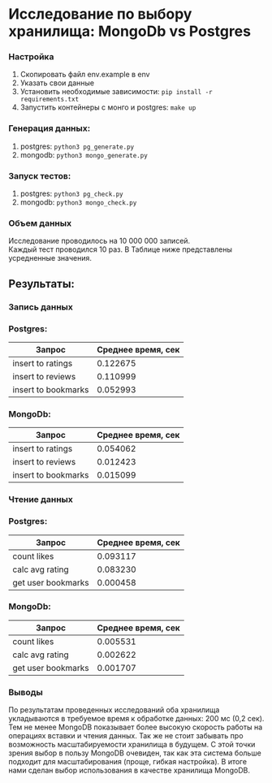 # Исследование по выбору хранилища: MongoDb vs Postgres
 
### Настройка
 1) Скопировать файл env.example в env
 2) Указать свои данные
 3) Установить необходимые зависимости:
 ```pip install -r requirements.txt```
 4) Запустить контейнеры с монго и postgres:
 ```make up```

### Генерация данных:
 1) postgres: ```python3 pg_generate.py```
 2) mongodb: ```python3 mongo_generate.py```

### Запуск тестов:
 1) postgres: ```python3 pg_check.py```
 2) mongodb: ```python3 mongo_check.py```

### Объем данных
Исследование проводилось на 10 000 000 записей.<br>
Каждый тест проводился 10 раз. В Таблице ниже представлены усредненные значения.

## Результаты:

### Запись данных

###  Postgres:
| Запрос              | Среднее время, сек |
|---------------------|--------------------|
| insert to ratings   | 0.122675           |
| insert to reviews   | 0.110999           |
| insert to bookmarks | 0.052993           |

###  MongoDb:
| Запрос              | Среднее время, сек |
|---------------------|--------------------|
| insert to ratings   | 0.054062           |
| insert to reviews   | 0.012423           |
| insert to bookmarks | 0.015099           |


### Чтение данных

###  Postgres:
| Запрос             | Среднее время, сек |
|--------------------|--------------------|
| count likes        | 0.093117           |
| calc avg rating    | 0.083230           |
| get user bookmarks | 0.000458           |

###  MongoDb:
| Запрос              | Среднее время, сек |
|---------------------|--------------------|
| count likes         | 0.005531           |
| calc avg rating     | 0.002622           |
| get user bookmarks  | 0.001707           |


### Выводы
По результатам проведенных исследований оба хранилища укладываются в требуемое время к обработке данных: 200 мс (0,2 сек).
Тем не менее MongoDB показывает более высокую скорость работы на операциях вставки и чтения данных.
Так же не стоит забывать про возможность масштабируемости хранилища в будущем. 
С этой точки зрения выбор в пользу MongoDB очевиден, так как эта система больше подходит для масштабирования (проще, гибкая настройка).
В итоге нами сделан выбор использования в качестве хранилища MongoDB.
